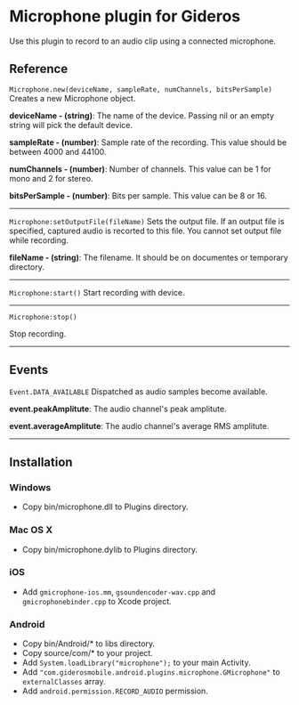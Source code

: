 Microphone plugin for Gideros
=============================

Use this plugin to record to an audio clip using a connected microphone.

## Reference

`Microphone.new(deviceName, sampleRate, numChannels, bitsPerSample)`
Creates a new Microphone object. 

**deviceName - (string)**: The name of the device. Passing nil or an empty string will pick the default device.

**sampleRate - (number)**: Sample rate of the recording. This value should be between 4000 and 44100.

**numChannels - (number)**: Number of channels. This value can be 1 for mono and 2 for stereo.

**bitsPerSample - (number)**: Bits per sample. This value can be 8 or 16. 

----
`Microphone:setOutputFile(fileName)`
Sets the output file. If an output file is specified, captured audio is recorted to this file. You cannot set output file while recording.

**fileName - (string)**: The filename. It should be on documentes or temporary directory.

----

`Microphone:start()`
Start recording with device.

----

`Microphone:stop()`

Stop recording.

----

## Events
`Event.DATA_AVAILABLE`
Dispatched as audio samples become available.

**event.peakAmplitute**: The audio channel's peak amplitute.

**event.averageAmplitute**: The audio channel's average RMS amplitute.

----

## Installation

### Windows
* Copy bin/microphone.dll to Plugins directory.

### Mac OS X
* Copy bin/microphone.dylib to Plugins directory.

### iOS
* Add `gmicrophone-ios.mm`, `gsoundencoder-wav.cpp` and `gmicrophonebinder.cpp` to Xcode project.

### Android
* Copy bin/Android/* to libs directory.
* Copy source/com/* to your project.
* Add `System.loadLibrary("microphone");` to your main Activity.
* Add `"com.giderosmobile.android.plugins.microphone.GMicrophone"` to `externalClasses` array.
* Add `android.permission.RECORD_AUDIO` permission.


